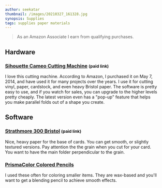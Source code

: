```yaml
---
author: seekatar
thumbnail: /images/20210327_161328.jpg
synopsis: Supplies
tags: supplies paper materials
---
```


> As an Amazon Associate I earn from qualifying purchases.

## Hardware

### [Sihouette Cameo Cutting Machine](https://www.amazon.com/gp/product/B07VLB3627/ref=as_li_tl?ie=UTF8&camp=1789&creative=9325&creativeASIN=B07VLB3627&linkCode=as2&tag=seekatar-20&linkId=99314274bc7e1c674116a9abe3c70360) <small>(paid link)</small>

I love this cutting machine. According to Amazon, I purchased it on May 7, 2014, and have used it for many projects over the years. I use it for cutting vinyl, paper, cardstock, and even heavy Bristol paper. The software is pretty easy to use, and if you watch for sales, you can upgrade to the higher levels pretty cheaply. The latest version even has a "pop-up" feature that helps you make parallel folds out of a shape you create.

## Software

### [Strathmore 300 Bristol](https://www.amazon.com/gp/product/B00254AU8Q/ref=as_li_tl?ie=UTF8&camp=1789&creative=9325&creativeASIN=B00254AU8Q&linkCode=as2&tag=seekatar-20&linkId=2de8cdb5419da0d38ea1bed26302a574) <small>(paid link)</small>

Nice, heavy paper for the base of cards. You can get smooth, or slightly textured versions. Pay attention the the grain when you cut for your card. You want to have the main folder perpendicular to the grain.

### [PrismaColor Colored Pencils](https://www.amazon.com/gp/product/B01IGMJ6R6/ref=as_li_tl?ie=UTF8&camp=1789&creative=9325&creativeASIN=B01IGMJ6R6&linkCode=as2&tag=seekatar-20&linkId=7608ff8f1a6021f33431e88319009133)

I used these often for coloring smaller items. They are wax-based and you'll want to get a blending pencil to achieve smooth effects.
